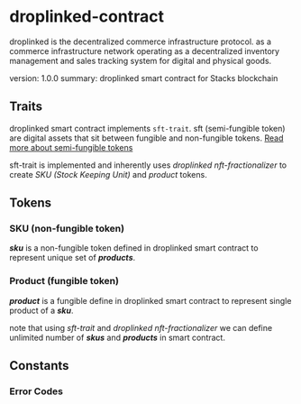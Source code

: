 # droplinked-contract

droplinked is the decentralized commerce infrastructure protocol. as a commerce infrastructure network operating as a decentralized inventory management and sales tracking system for digital and physical goods. 

version: 1.0.0
summary: droplinked smart contract for Stacks blockchain

## Traits
droplinked smart contract implements `sft-trait`. sft (semi-fungible token) are digital assets that sit between fungible and non-fungible tokens. [Read more about semi-fungible tokens](https://github.com/stacksgov/sips/blob/main/sips/sip-013/sip-013-semi-fungible-token-standard.md)

sft-trait is implemented and inherently uses *droplinked nft-fractionalizer* to create *SKU (Stock Keeping Unit)* and *product* tokens.

## Tokens
### SKU (non-fungible token)
***sku*** is a non-fungible token defined in droplinked smart contract to represent unique set of ***products***.

### Product (fungible token)
***product*** is a fungible define in droplinked smart contract to represent single product of a ***sku***.

note that using *sft-trait* and *droplinked nft-fractionalizer* we can define unlimited number of ***skus*** and ***products*** in smart contract.

## Constants
### Error Codes
